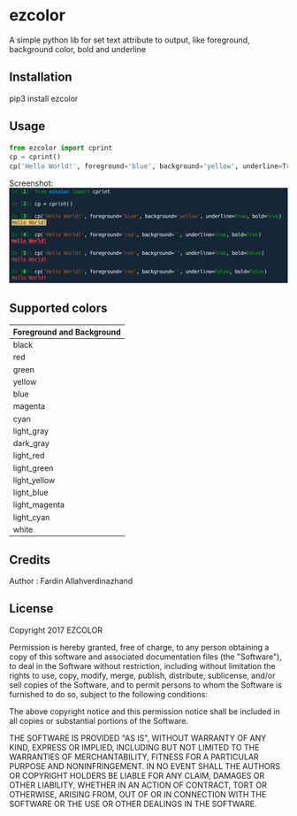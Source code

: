 
# ezcolor
A simple python lib for set text attribute to output, like foreground, background color, bold and underline
## Installation
pip3 install ezcolor
## Usage
```python
from ezcolor import cprint
cp = cprint()
cp('Hello World!', foreground='blue', background='yellow', underline=True, bold=True)
```
Screenshot: 
![alt text](https://github.com/0x0ptim0us/images/raw/master/image1.png "ezcolor 1")

## Supported colors
| Foreground and Background| 
| ------------- |
|black| 
|red| 
|green|
|yellow|
|blue|
|magenta|
|cyan|
|light_gray|
|dark_gray|
|light_red|
|light_green|
|light_yellow|
|light_blue|
|light_magenta|
|light_cyan|
|white|


## Credits
Author : Fardin Allahverdinazhand
## License
Copyright 2017 EZCOLOR

Permission is hereby granted, free of charge, to any person obtaining a copy of this software and associated documentation files (the "Software"), to deal in the Software without restriction, including without limitation the rights to use, copy, modify, merge, publish, distribute, sublicense, and/or sell copies of the Software, and to permit persons to whom the Software is furnished to do so, subject to the following conditions:

The above copyright notice and this permission notice shall be included in all copies or substantial portions of the Software.

THE SOFTWARE IS PROVIDED "AS IS", WITHOUT WARRANTY OF ANY KIND, EXPRESS OR IMPLIED, INCLUDING BUT NOT LIMITED TO THE WARRANTIES OF MERCHANTABILITY, FITNESS FOR A PARTICULAR PURPOSE AND NONINFRINGEMENT. IN NO EVENT SHALL THE AUTHORS OR COPYRIGHT HOLDERS BE LIABLE FOR ANY CLAIM, DAMAGES OR OTHER LIABILITY, WHETHER IN AN ACTION OF CONTRACT, TORT OR OTHERWISE, ARISING FROM, OUT OF OR IN CONNECTION WITH THE SOFTWARE OR THE USE OR OTHER DEALINGS IN THE SOFTWARE.

